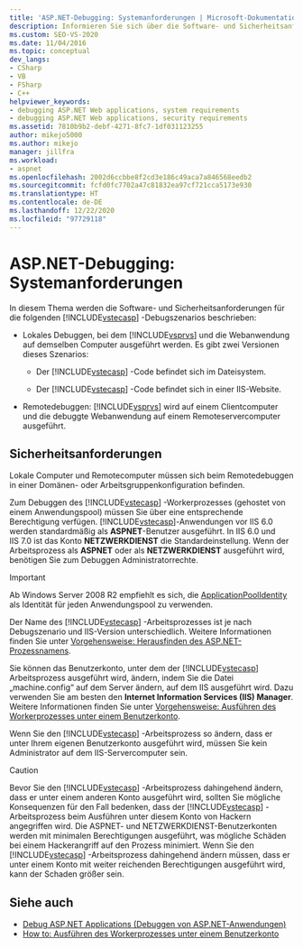 ```yaml
---
title: 'ASP.NET-Debugging: Systemanforderungen | Microsoft-Dokumentation'
description: Informieren Sie sich über die Software- und Sicherheitsanforderungen für das lokale ASP.NET-Debuggen, wobei Visual Studio und die Web-App auf demselben Computer ausgeführt werden, und für das Remotedebuggen.
ms.custom: SEO-VS-2020
ms.date: 11/04/2016
ms.topic: conceptual
dev_langs:
- CSharp
- VB
- FSharp
- C++
helpviewer_keywords:
- debugging ASP.NET Web applications, system requirements
- debugging ASP.NET Web applications, security requirements
ms.assetid: 7810b9b2-debf-4271-8fc7-1df031123255
author: mikejo5000
ms.author: mikejo
manager: jillfra
ms.workload:
- aspnet
ms.openlocfilehash: 2002d6ccbbe8f2cd3e186c49aca7a846568eedb2
ms.sourcegitcommit: fcfd0fc7702a47c81832ea97cf721cca5173e930
ms.translationtype: HT
ms.contentlocale: de-DE
ms.lasthandoff: 12/22/2020
ms.locfileid: "97729118"
---
```

# <a name="aspnet-debugging-system-requirements"></a>ASP.NET-Debugging: Systemanforderungen
In diesem Thema werden die Software- und Sicherheitsanforderungen für die folgenden [!INCLUDE[vstecasp](../code-quality/includes/vstecasp_md.md)] -Debugszenarios beschrieben:

- Lokales Debuggen, bei dem [!INCLUDE[vsprvs](../code-quality/includes/vsprvs_md.md)] und die Webanwendung auf demselben Computer ausgeführt werden. Es gibt zwei Versionen dieses Szenarios:

  - Der [!INCLUDE[vstecasp](../code-quality/includes/vstecasp_md.md)] -Code befindet sich im Dateisystem.

  - Der [!INCLUDE[vstecasp](../code-quality/includes/vstecasp_md.md)] -Code befindet sich in einer IIS-Website.

- Remotedebuggen: [!INCLUDE[vsprvs](../code-quality/includes/vsprvs_md.md)] wird auf einem Clientcomputer und die debuggte Webanwendung auf einem Remoteservercomputer ausgeführt.

## <a name="security-requirements"></a>Sicherheitsanforderungen
 Lokale Computer und Remotecomputer müssen sich beim Remotedebuggen in einer Domänen- oder Arbeitsgruppenkonfiguration befinden.

 Zum Debuggen des [!INCLUDE[vstecasp](../code-quality/includes/vstecasp_md.md)] -Workerprozesses (gehostet von einem Anwendungspool) müssen Sie über eine entsprechende Berechtigung verfügen. [!INCLUDE[vstecasp](../code-quality/includes/vstecasp_md.md)]-Anwendungen vor IIS 6.0 werden standardmäßig als **ASPNET**-Benutzer ausgeführt. In IIS 6.0 und IIS 7.0 ist das Konto **NETZWERKDIENST** die Standardeinstellung. Wenn der Arbeitsprozess als **ASPNET** oder als **NETZWERKDIENST** ausgeführt wird, benötigen Sie zum Debuggen Administratorrechte.

 > [!IMPORTANT]
 > Ab Windows Server 2008 R2 empfiehlt es sich, die [ApplicationPoolIdentity](/iis/manage/configuring-security/application-pool-identities) als Identität für jeden Anwendungspool zu verwenden.

 Der Name des [!INCLUDE[vstecasp](../code-quality/includes/vstecasp_md.md)] -Arbeitsprozesses ist je nach Debugszenario und IIS-Version unterschiedlich. Weitere Informationen finden Sie unter [Vorgehensweise: Herausfinden des ASP.NET-Prozessnamens](../debugger/how-to-find-the-name-of-the-aspnet-process.md).

 Sie können das Benutzerkonto, unter dem der [!INCLUDE[vstecasp](../code-quality/includes/vstecasp_md.md)] Arbeitsprozess ausgeführt wird, ändern, indem Sie die Datei „machine.config“ auf dem Server ändern, auf dem IIS ausgeführt wird. Dazu verwenden Sie am besten den **Internet Information Services (IIS) Manager**. Weitere Informationen finden Sie unter [Vorgehensweise: Ausführen des Workerprozesses unter einem Benutzerkonto](../debugger/how-to-run-the-worker-process-under-a-user-account.md).

 Wenn Sie den [!INCLUDE[vstecasp](../code-quality/includes/vstecasp_md.md)] -Arbeitsprozess so ändern, dass er unter Ihrem eigenen Benutzerkonto ausgeführt wird, müssen Sie kein Administrator auf dem IIS-Servercomputer sein.

> [!CAUTION]
> Bevor Sie den [!INCLUDE[vstecasp](../code-quality/includes/vstecasp_md.md)] -Arbeitsprozess dahingehend ändern, dass er unter einem anderen Konto ausgeführt wird, sollten Sie mögliche Konsequenzen für den Fall bedenken, dass der [!INCLUDE[vstecasp](../code-quality/includes/vstecasp_md.md)] -Arbeitsprozess beim Ausführen unter diesem Konto von Hackern angegriffen wird. Die ASPNET- und NETZWERKDIENST-Benutzerkonten werden mit minimalen Berechtigungen ausgeführt, was mögliche Schäden bei einem Hackerangriff auf den Prozess minimiert. Wenn Sie den [!INCLUDE[vstecasp](../code-quality/includes/vstecasp_md.md)] -Arbeitsprozess dahingehend ändern müssen, dass er unter einem Konto mit weiter reichenden Berechtigungen ausgeführt wird, kann der Schaden größer sein.

## <a name="see-also"></a>Siehe auch

- [Debug ASP.NET Applications (Debuggen von ASP.NET-Anwendungen)](../debugger/how-to-enable-debugging-for-aspnet-applications.md)
- [How to: Ausführen des Workerprozesses unter einem Benutzerkonto](../debugger/how-to-run-the-worker-process-under-a-user-account.md)